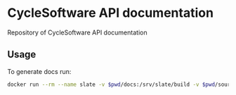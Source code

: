 # CycleSoftware API documentation #

Repository of CycleSoftware API documentation 

## Usage ##

To generate docs run:

```bash
docker run --rm --name slate -v $pwd/docs:/srv/slate/build -v $pwd/source:/srv/slate/source slatedocs/slate
```
